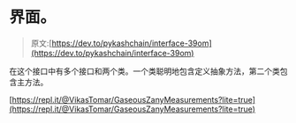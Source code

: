 # 界面。

> 原文:[https://dev.to/pykashchain/interface-39om](https://dev.to/pykashchain/interface-39om)

在这个接口中有多个接口和两个类。一个类聪明地包含定义抽象方法，第二个类包含主方法。

[https://repl.it/@VikasTomar/GaseousZanyMeasurements?lite=true](https://repl.it/@VikasTomar/GaseousZanyMeasurements?lite=true)